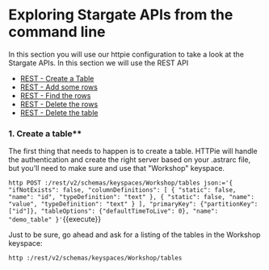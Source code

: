 # Exploring Stargate APIs from the command line

In this section you will use our httpie configuration to take a look at the Stargate APIs.  In this section we will use the REST API

* [REST - Create a Table](1.-create-a-table)
* [REST - Add some rows](2.-add-some-rows)
* [REST - Find the rows](3.-find-the-rows)
* [REST - Delete the rows](4.-delete-the-rows)
* [REST - Delete the table](5.-delete-the-table)

### 1. Create a table**

The first thing that needs to happen is to create a table.  HTTPie will handle the authentication and create the right server based on your .astrarc file, but you'll need to make sure and use that "Workshop" keyspace.

`http POST :/rest/v2/schemas/keyspaces/Workshop/tables json:='{
    "ifNotExists": false,
    "columnDefinitions": [
        {
            "static": false,
            "name": "id",
            "typeDefinition": "text"
        },
        {
            "static": false,
            "name": "value",
            "typeDefinition": "text"
        }
    ],
    "primaryKey": {"partitionKey": ["id"]},
    "tableOptions": {"defaultTimeToLive": 0},
    "name": "demo_table"
}'`{{execute}}

Just to be sure, go ahead and ask for a listing of the tables in the Workshop keyspace:

`http :/rest/v2/schemas/keyspaces/Workshop/tables`

